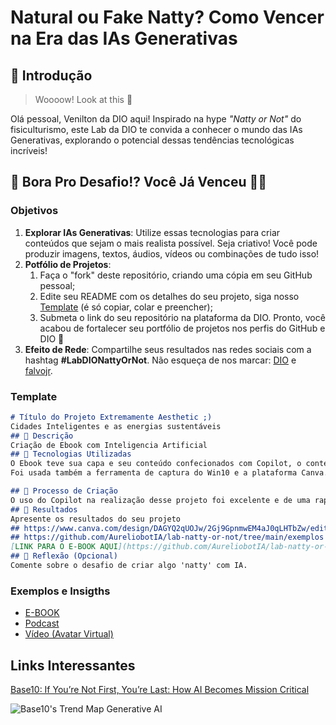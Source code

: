 # Natural ou Fake Natty? Como Vencer na Era das IAs Generativas

## 🚀 Introdução

> Woooow! Look at this 👀

Olá pessoal, Venilton da DIO aqui! Inspirado na hype _"Natty or Not"_ do fisiculturismo, este Lab da DIO te convida a conhecer o mundo das IAs Generativas, explorando o potencial dessas tendências tecnológicas incríveis!

## 🎯 Bora Pro Desafio!? Você Já Venceu 💪🤓

### Objetivos

1. **Explorar IAs Generativas**: Utilize essas tecnologias para criar conteúdos que sejam o mais realista possível. Seja criativo! Você pode produzir imagens, textos, áudios, vídeos ou combinações de tudo isso!
1. **Potfólio de Projetos**:
    1. Faça o "fork" deste repositório, criando uma cópia em seu GitHub pessoal;
    2. Edite seu README com os detalhes do seu projeto, siga nosso [Template](#template) (é só copiar, colar e preencher);
    3. Submeta o link do seu repositório na plataforma da DIO. Pronto, você acabou de fortalecer seu portfólio de projetos nos perfis do GitHub e DIO 🚀
1. **Efeito de Rede**: Compartilhe seus resultados nas redes sociais com a hashtag **#LabDIONattyOrNot**. Não esqueça de nos marcar: [DIO](https://www.linkedin.com/school/dio-makethechange) e [falvojr](https://www.linkedin.com/in/falvojr).

### Template

```markdown
# Título do Projeto Extremamente Aesthetic ;)
Cidades Inteligentes e as energias sustentáveis
## 📒 Descrição
Criação de Ebook com Inteligencia Artificial
## 🤖 Tecnologias Utilizadas
O Ebook teve sua capa e seu conteúdo confecionados com Copilot, o conteúdo do Ebook foi elaborado no Word.
Foi usada também a ferramenta de captura do Win10 e a plataforma Canva.

## 🧐 Processo de Criação
O uso do Copilot na realização desse projeto foi excelente e de uma rapidez impressionante
## 🚀 Resultados
Apresente os resultados do seu projeto
## https://www.canva.com/design/DAGYQ2qUOJw/2Gj9GpnmwEM4aJ0qLHTbZw/edit?utm_content=DAGYQ2qUOJw&utm_campaign=designshare&utm_medium=link2&utm_source=sharebutton
## https://github.com/AureliobotIA/lab-natty-or-not/tree/main/exemplos
[LINK PARA O E-BOOK AQUI](https://github.com/AureliobotIA/lab-natty-or-not/tree/main/exemplos)
## 💭 Reflexão (Opcional)
Comente sobre o desafio de criar algo 'natty' com IA.
```

### Exemplos e Insigths

- [E-BOOK](/exemplos/E-BOOK.md)
- [Podcast](/exemplos/PODCAST.md)
- [Vídeo (Avatar Virtual)](/exemplos/VIDEO.md)

## Links Interessantes

[Base10: If You’re Not First, You’re Last: How AI Becomes Mission Critical](https://base10.vc/post/generative-ai-mission-critical/)

![Base10's Trend Map Generative AI](https://github.com/digitalinnovationone/lab-natty-or-not/assets/730492/f4df26e8-f8f7-4419-8252-c69d73ea930c)
